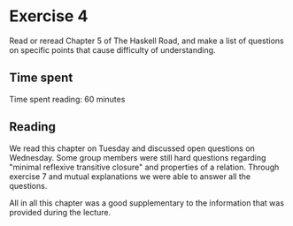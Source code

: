 # Exercise 4

Read or reread Chapter 5 of The Haskell Road, and make a list of questions on specific points that cause difficulty of understanding.

## Time spent

Time spent reading: 60 minutes

## Reading

We read this chapter on Tuesday and discussed open questions on Wednesday.
Some group members were still hard questions regarding "minimal reflexive
transitive closure" and  properties of a relation.
Through exercise 7 and mutual explanations we were able to answer all the questions.

All in all this chapter was a good supplementary to the information that was
provided during the lecture.
